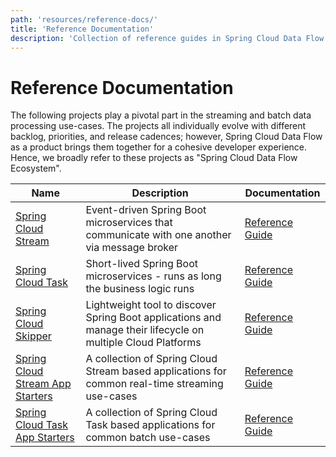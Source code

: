```yaml
---
path: 'resources/reference-docs/'
title: 'Reference Documentation'
description: 'Collection of reference guides in Spring Cloud Data Flow ecosystem'
---
```


# Reference Documentation

The following projects play a pivotal part in the streaming and batch data processing use-cases. The projects all individually evolve with different backlog, priorities, and release cadences; however, Spring Cloud Data Flow as a product brings them together for a cohesive developer experience. Hence, we broadly refer to these projects as "Spring Cloud Data Flow Ecosystem".

| Name                                                                                         | Description                                                                                                  | Documentation                                                                                                                              |
| -------------------------------------------------------------------------------------------- | ------------------------------------------------------------------------------------------------------------ | ------------------------------------------------------------------------------------------------------------------------------------------ |
| [Spring Cloud Stream](https://spring.io/projects/spring-cloud-stream)                        | Event-driven Spring Boot microservices that communicate with one another via message broker                  | [Reference Guide](https://cloud.spring.io/spring-cloud-static/spring-cloud-stream/%stream-version-latest%/single/spring-cloud-stream.html) |
| [Spring Cloud Task](https://spring.io/projects/spring-cloud-task)                            | Short-lived Spring Boot microservices - runs as long the business logic runs                                 | [Reference Guide](https://docs.spring.io/spring-cloud-task/docs/%task-version-latest%/reference/htmlsingle/)                               |
| [Spring Cloud Skipper](http://cloud.spring.io/spring-cloud-skipper/)                         | Lightweight tool to discover Spring Boot applications and manage their lifecycle on multiple Cloud Platforms | [Reference Guide](https://docs.spring.io/spring-cloud-skipper/docs/%skipper-version-latest%/reference/htmlsingle/#getting-started)         |
| [Spring Cloud Stream App Starters](http://cloud.spring.io/spring-cloud-stream-app-starters/) | A collection of Spring Cloud Stream based applications for common real-time streaming use-cases              | [Reference Guide](https://docs.spring.io/spring-cloud-stream-app-starters/docs/%streaming-apps-latest%/reference/htmlsingle/)              |
| [Spring Cloud Task App Starters](http://cloud.spring.io/spring-cloud-task-app-starters/)     | A collection of Spring Cloud Task based applications for common batch use-cases                              | [Reference Guide](https://docs.spring.io/spring-cloud-task-app-starters/docs/%batch-apps-latest%/reference/htmlsingle/)                    |
